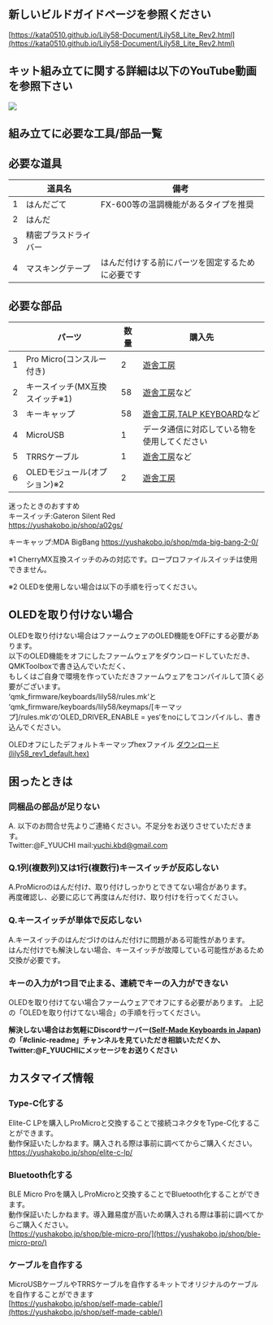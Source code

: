 ## 新しいビルドガイドページを参照ください
[https://kata0510.github.io/Lily58-Document/Lily58_Lite_Rev2.html](https://kata0510.github.io/Lily58-Document/Lily58_Lite_Rev2.html)

## キット組み立てに関する詳細は以下のYouTube動画を参照下さい  
[![](https://img.youtube.com/vi/t6HLQvqlsVM/0.jpg)](https://www.youtube.com/watch?v=t6HLQvqlsVM)  

## 組み立てに必要な工具/部品一覧
## 必要な道具
||道具名|備考|
|:---:|---|---|
|1|はんだごて|FX-600等の温調機能があるタイプを推奨|
|2|はんだ||
|3|精密プラスドライバー||
|4|マスキングテープ|はんだ付けする前にパーツを固定するために必要です|
  
## 必要な部品
||パーツ|数量|購入先|
|:---:|---|---|---|
|1|Pro Micro(コンスルー付き)|2|[遊舎工房](https://yushakobo.jp/shop/promicro-spring-pinheader/)|
|2|キースイッチ(MX互換スイッチ※1)|58|[遊舎工房](https://yushakobo.jp/product-category/switches/)など|
|3|キーキャップ|58|[遊舎工房](https://yushakobo.jp/product-category/keycaps/),[TALP KEYBOARD](https://talpkeyboard.stores.jp/)など|
|4|MicroUSB|1|データ通信に対応している物を使用してください|
|5|TRRSケーブル|1|[遊舎工房](https://yushakobo.jp/shop/trrs_cable/)など|
|6|OLEDモジュール(オプション)※2|2|[遊舎工房](https://yushakobo.jp/shop/oled/)|

迷ったときのおすすめ  
キースイッチ:Gateron Silent Red  
https://yushakobo.jp/shop/a02gs/  
  
キーキャップ:MDA BigBang 
https://yushakobo.jp/shop/mda-big-bang-2-0/

※1 CherryMX互換スイッチのみの対応です。ロープロファイルスイッチは使用できません。  
  
※2 OLEDを使用しない場合は以下の手順を行ってください。
  
## OLEDを取り付けない場合
OLEDを取り付けない場合はファームウェアのOLED機能をOFFにする必要があります。  
以下のOLED機能をオフにしたファームウェアをダウンロードしていただき、QMKToolboxで書き込んでいただく、   
もしくはご自身で環境を作っていただきファームウェアをコンパイルして頂く必要がございます。  
‘qmk_firmware/keyboards/lily58/rules.mk‘と  
‘qmk_firmware/keyboards/lily58/keymaps/[キーマップ]/rules.mk‘の‘OLED_DRIVER_ENABLE = yes‘をnoにしてコンパイルし、書き込んでください。

OLEDオフにしたデフォルトキーマップhexファイル
[ダウンロード(lily58_rev1_default.hex)](https://drive.google.com/uc?export=download&id=1yPxZlVRVBfqq0-pEKkJZc93vqW6Jdboj)
  

## 困ったときは
### 同梱品の部品が足りない
A. 以下のお問合せ先よりご連絡ください。不足分をお送りさせていただきます。  
Twitter:@F_YUUCHI mail:yuchi.kbd@gmail.com 

### Q.1列(複数列)又は1行(複数行)キースイッチが反応しない
A.ProMicroのはんだ付け、取り付けしっかりとできてない場合があります。  
再度確認し、必要に応じて再度はんだ付け、取り付けを行ってください。  

### Q.キースイッチが単体で反応しない
A.キースイッチのはんだづけのはんだ付けに問題がある可能性があります。  
はんだ付けでも解決しない場合、キースイッチが故障している可能性があるため交換が必要です。  

### キーの入力が1つ目で止まる、連続でキーの入力ができない
OLEDを取り付けてない場合ファームウェアでオフにする必要があります。
上記の「OLEDを取り付けてない場合」の手順を行ってください。


**解決しない場合はお気軽にDiscordサーバー([Self-Made Keyboards in Japan](https://discordapp.com/invite/NM7XtDW))の「#clinic-readme」チャンネルを見ていただき相談いただくか、Twitter:@F_YUUCHIにメッセージをお送りください**


## カスタマイズ情報
### Type-C化する
Elite-C LPを購入しProMicroと交換することで接続コネクタをType-C化することができます。  
動作保証いたしかねます。購入される際は事前に調べてからご購入ください。  
https://yushakobo.jp/shop/elite-c-lp/  

### Bluetooth化する
BLE Micro Proを購入しProMicroと交換することでBluetooth化することができます。  
動作保証いたしかねます。導入難易度が高いため購入される際は事前に調べてからご購入ください。  
[https://yushakobo.jp/shop/ble-micro-pro/](https://yushakobo.jp/shop/ble-micro-pro/)

### ケーブルを自作する
MicroUSBケーブルやTRRSケーブルを自作するキットでオリジナルのケーブルを自作することができます  
[https://yushakobo.jp/shop/self-made-cable/](https://yushakobo.jp/shop/self-made-cable/)